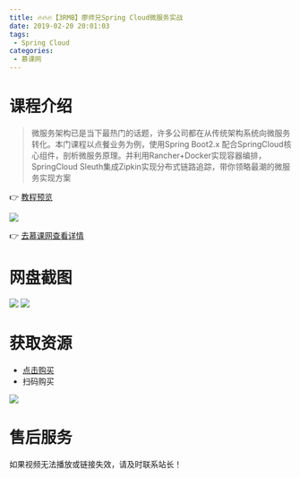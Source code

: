 ```yaml
---
title: 🔥🔥🔥【3RMB】廖师兄Spring Cloud微服务实战
date: 2019-02-20 20:01:03
tags:
 - Spring Cloud
categories:
 - 慕课网
---
```

# 课程介绍
> 微服务架构已是当下最热门的话题，许多公司都在从传统架构系统向微服务转化。本门课程以点餐业务为例，使用Spring Boot2.x 配合SpringCloud核心组件，剖析微服务原理。并利用Rancher+Docker实现容器编排，SpringCloud Sleuth集成Zipkin实现分布式链路追踪，带你领略最潮的微服务实现方案

👉 [教程预览](https://pan.baidu.com/s/1uhoMX_JlFRqKK5Sy1jsl2Q)

<!--more-->

![](https://i.loli.net/2019/02/20/5c6d450c4a7c7.png)

👉 [去慕课网查看详情](https://coding.imooc.com/class/187.html)

# 网盘截图
![](https://i.loli.net/2019/02/20/5c6d450c1ba36.png)
![](https://i.loli.net/2019/02/20/5c6d450c14a0d.png)

# 获取资源
- [点击购买](http://t.cn/EV1EWfr)
- 扫码购买

![](https://i.loli.net/2019/02/20/5c6d450be96d9.png)

# 售后服务

如果视频无法播放或链接失效，请及时联系站长！